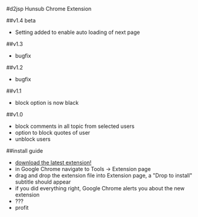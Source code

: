 #d2jsp Hunsub Chrome Extension

##v1.4 beta
- Setting added to enable auto loading of next page

##v1.3
- bugfix

##v1.2
- bugfix

##v1.1
- block option is now black

##v1.0
- block comments in all topic from selected users
- option to block quotes of user
- unblock users

##install guide
- [download the latest extension!](https://github.com/kuzditomi/HubsubChromeExtension/raw/master/build/d2jsp-hunsub-chrome-extension-1.4.crx)
- in Google Chrome navigate to Tools -> Extension page
- drag and drop the extension file into Extension page, a "Drop to install" subtitle should appear
- if you did everything right, Google Chrome alerts you about the new extension
- ???
- profit
